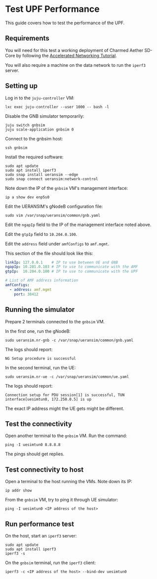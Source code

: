 # Test UPF Performance

This guide covers how to test the performance of the UPF.

## Requirements

You will need for this test a working deployment of Charmed Aether SD-Core by following the [Accelerated Networking Tutorial](../tutorials/accelerated_networking.md).

You will also require a machine on the data network to run the `iperf3` server.

## Setting up

Log in to the `juju-controller` VM:

```console
lxc exec juju-controller --user 1000 -- bash -l
```

Disable the GNB simulator temporarily:

```console
juju switch gnbsim
juju scale-application gnbsim 0
```

Connect to the gnbsim host:

```console
ssh gnbsim
```

Install the required software:

```console
sudo apt update
sudo apt install iperf3
sudo snap install ueransim --edge
sudo snap connect ueransim:network-control
```

Note down the IP of the `gnbsim` VM's management interface:

```console
ip a show dev enp5s0
```

Edit the UERANSIM's gNodeB configuration file:

```console
sudo vim /var/snap/ueransim/common/gnb.yaml
```

Edit the `ngapIp` field to the IP of the management interface noted
above.

Edit the `gtpIp` field to `10.204.0.100`.

Edit the `address` field under `amfConfigs` to `amf.mgmt`.

This section of the file should look like this:

```yaml
linkIp: 127.0.0.1    # IP to use between UE and GNB
ngapIp: 10.201.0.103 # IP to use to communicate with the AMF
gtpIp:  10.204.0.100 # IP to use to communicate with the UPF

# List of AMF address information
amfConfigs:
  - address: amf.mgmt
    port: 38412
```

## Running the simulator

Prepare 2 terminals connected to the `gnbsim` VM.

In the first one, run the gNodeB:

```console
sudo ueransim.nr-gnb -c /var/snap/ueransim/common/gnb.yaml
```

The logs should report:

```
NG Setup procedure is successful
```

In the second terminal, run the UE:

```console
sudo ueransim.nr-ue -c /var/snap/ueransim/common/ue.yaml
```

The logs should report:

```
Connection setup for PDU session[1] is successful, TUN interface[uesimtun0, 172.250.0.5] is up
```

The exact IP address might the UE gets might be different.

## Test the connectivity

Open another terminal to the `gnbsim` VM. Run the command:

```console
ping -I uesimtun0 8.8.8.8
```

The pings should get replies.

## Test connectivity to host

Open a terminal to the host running the VMs. Note down its IP:

```console
ip addr show
```

From the `gnbsim` VM, try to ping it through UE simulator:

```console
ping -I uesimtun0 <IP address of the host>
```

## Run performance test

On the host, start an `iperf3` server:

```console
sudo apt update
sudo apt install iperf3
iperf3 -s
```

On the `gnbsim` terminal, run the `iperf3` client:

```console
iperf3 -c <IP address of the host> --bind-dev uesimtun0
```
